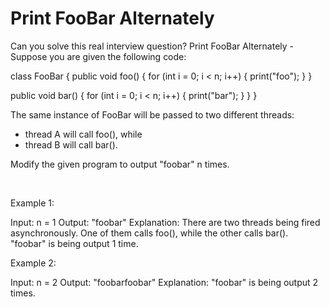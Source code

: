 # Print FooBar Alternately

Can you solve this real interview question? Print FooBar Alternately - Suppose you are given the following code:


class FooBar {
  public void foo() {
    for (int i = 0; i < n; i++) {
      print("foo");
    }
  }

  public void bar() {
    for (int i = 0; i < n; i++) {
      print("bar");
    }
  }
}


The same instance of FooBar will be passed to two different threads:

 * thread A will call foo(), while
 * thread B will call bar().

Modify the given program to output "foobar" n times.

 

Example 1:


Input: n = 1
Output: "foobar"
Explanation: There are two threads being fired asynchronously. One of them calls foo(), while the other calls bar().
"foobar" is being output 1 time.


Example 2:


Input: n = 2
Output: "foobarfoobar"
Explanation: "foobar" is being output 2 times.